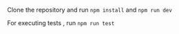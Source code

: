 Clone the repository and run `npm install` and `npm run dev`

For executing tests , run `npm run test`
